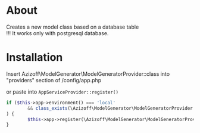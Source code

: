 # About
Creates a new model class based on a database table  
!!! It works only with postgresql database.

# Installation
Insert Azizoff\ModelGenerator\ModelGeneratorProvider::class into "providers" section of /config/app.php

or paste into `AppServiceProvider::register()`
```php
if ($this->app->environment() === 'local'
        && class_exists(\Azizoff\ModelGenerator\ModelGeneratorProvider::class)
) {
        $this->app->register(\Azizoff\ModelGenerator\ModelGeneratorProvider::class);
}
```
